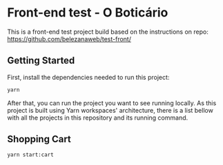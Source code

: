 # Front-end test - O Boticário

This is a front-end test project build based on the instructions on repo: https://github.com/belezanaweb/test-front/


## Getting Started

First, install the dependencies needed to run this project:

```bash
yarn
```

After that, you can run the project you want to see running locally.
As this project is built using Yarn workspaces' architecture, there is a list bellow with all the projects in this repository and its running command.

## Shopping Cart


```bash
yarn start:cart
```
